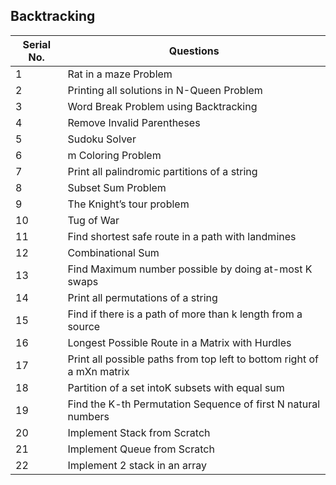 ## Backtracking
Serial No. | Questions
| --- | ----------- |
1 | Rat in a maze Problem
2 | Printing all solutions in N-Queen Problem
3 | Word Break Problem using Backtracking
4 | Remove Invalid Parentheses
5 | Sudoku Solver
6 | m Coloring Problem
7 | Print all palindromic partitions of a string
8 | Subset Sum Problem
9 | The Knight’s tour problem
10 | Tug of War
11 | Find shortest safe route in a path with landmines
12 | Combinational Sum
13 | Find Maximum number possible by doing at-most K swaps
14 | Print all permutations of a string
15 | Find if there is a path of more than k length from a source
16 | Longest Possible Route in a Matrix with Hurdles
17 | Print all possible paths from top left to bottom right of a mXn matrix
18 | Partition of a set intoK subsets with equal sum
19 | Find the K-th Permutation Sequence of first N natural numbers
20 | Implement Stack from Scratch
21 | Implement Queue from Scratch
22 | Implement 2 stack in an array
